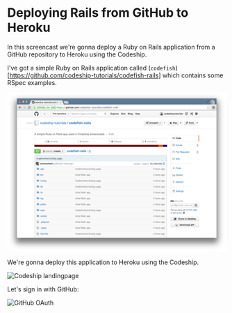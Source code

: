 Deploying Rails from GitHub to Heroku
======================

In this screencast we're gonna deploy a Ruby on Rails application from a GitHub repository to Heroku using the Codeship.

I've got a simple Ruby on Rails application called (`codefish`)[https://github.com/codeship-tutorials/codefish-rails] which contains some RSpec examples.

![GitHub codefish-rails](../screenshots/codefish-rails.png)

We're gonna deploy this application to Heroku using the Codeship.

![Codeship landingpage](../../screenshots/codeship-landingpage.png)

Let's sign in with GitHub:

![GitHub OAuth](../oauth.png)
